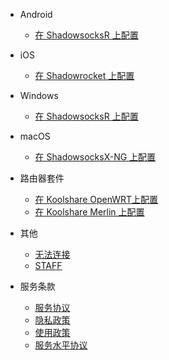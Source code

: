 
* Android

  * [在 ShadowsocksR 上配置](Android/ShadowsocksR.md)

* iOS

  * [在 Shadowrocket 上配置](iOS/Shadowrocket.md)

* Windows

  * [在 ShadowsocksR 上配置](Windows/ShadowsocksR.md)

* macOS

  * [在 ShadowsocksX-NG 上配置](macOS/ShadowsocksX-NG.md)

* 路由器套件

  * [在 Koolshare OpenWRT上配置](Router/OpenWRT.md)
  * [在 Koolshare Merlin 上配置](Router/Merlin.md)

* 其他
  * [无法连接](Advanced/loss.md)
  * [STAFF](https://user.murpph.net/staff)

* 服务条款
  * [服务协议](Advanced/tos.md)
  * [隐私政策](Advanced/privacy.md)
  * [使用政策](Advanced/aup.md)
  * [服务水平协议](Advanced/sla.md)

